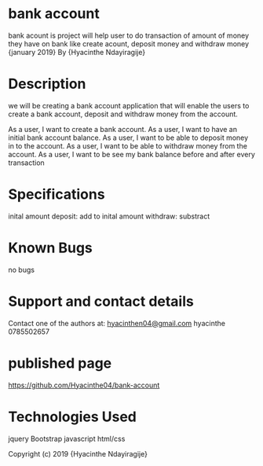  # bank account
bank acount is project will help user to do transaction of amount of money they have on bank like create acount, deposit money and withdraw money 
 {january 2019} By {Hyacinthe Ndayiragije}

# Description
we will be creating a bank account application that will enable the users to create a bank account, deposit and withdraw money from the account.  

As a user, I want to create a bank account.
As a user, I want to have an initial bank account balance.
As a user, I want to be able to deposit money in to the account.
As a user, I want to be able to withdraw money from the account.
As a user, I want to be see my bank balance before and after every transaction 

# Specifications
inital amount
deposit: add to inital amount
withdraw: substract


# Known Bugs
no bugs

# Support and contact details
Contact one of the authors at: hyacinthen04@gmail.com
hyacinthe 0785502657

# published page
https://github.com/Hyacinthe04/bank-account

# Technologies Used
jquery Bootstrap javascript html/css



Copyright (c) 2019 {Hyacinthe Ndayiragije}


